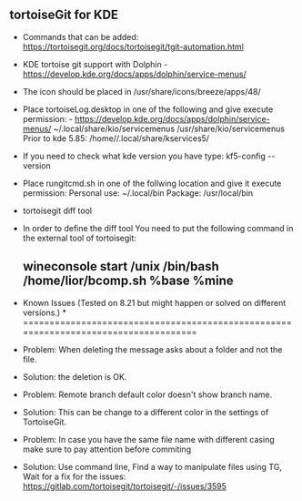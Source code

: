 tortoiseGit for KDE
--------------------
* Commands that can be added: https://tortoisegit.org/docs/tortoisegit/tgit-automation.html
* KDE tortoise git support with Dolphin - https://develop.kde.org/docs/apps/dolphin/service-menus/
* The icon should be placed in /usr/share/icons/breeze/apps/48/
* Place tortoiseLog.desktop in one of the following and give execute permission: - https://develop.kde.org/docs/apps/dolphin/service-menus/
    ~/.local/share/kio/servicemenus
    /usr/share/kio/servicemenus
    Prior to kde 5.85:
    /home/<user>/.local/share/kservices5/
* If you need to check what kde version you have type:
kf5-config --version
* Place rungitcmd.sh in one of the follwing location and give it execute permission:
    Personal use: ~/.local/bin
    Package: /usr/local/bin
* tortoisegit diff tool
* In order to define the diff tool You need to put the following command in the external tool of tortoisegit:
   ## wineconsole start /unix /bin/bash /home/lior/bcomp.sh %base %mine ##


* Known Issues (Tested on 8.21 but might happen or solved on different versions.) *
====================================================================================
* Problem: When deleting the message asks about a folder and not the file.
* Solution: the deletion is OK.

* Problem: Remote branch default color doesn't show branch name.
* Solution: This can be change to a different color in the settings of TortoiseGit.

* Problem: In case you have the same file name with different casing make sure to pay attention before commiting
* Solution: Use command line, Find a way to manipulate files using TG, Wait for a fix for the issues: https://gitlab.com/tortoisegit/tortoisegit/-/issues/3595
